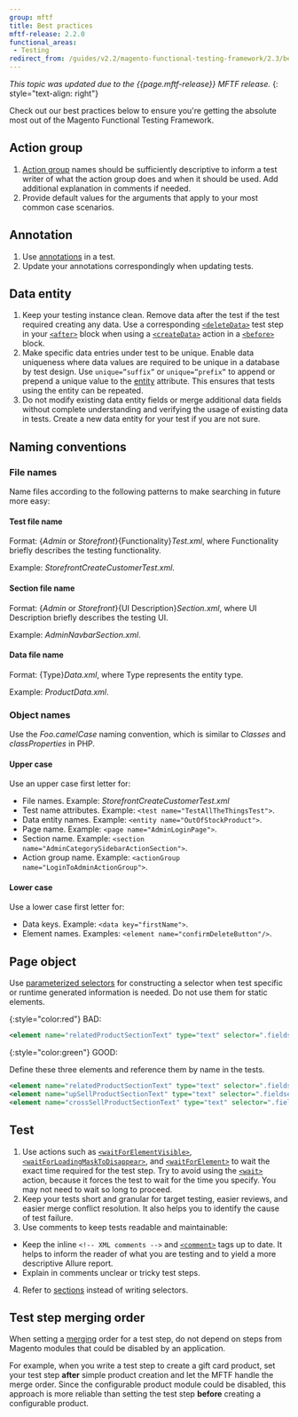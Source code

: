 ```yaml
---
group: mftf
title: Best practices
mftf-release: 2.2.0
functional_areas:
 - Testing
redirect_from: /guides/v2.2/magento-functional-testing-framework/2.3/best-practices.html
---
```


_This topic was updated due to the {{page.mftf-release}} MFTF release._
{: style="text-align: right"}

Check out our best practices below to ensure you're getting the absolute most out of the Magento Functional Testing Framework.

## Action group

1. [Action group] names should be sufficiently descriptive to inform a test writer of what the action group does and when it should be used.
 Add additional explanation in comments if needed. 
2. Provide default values for the arguments that apply to your most common case scenarios.

## Annotation

1. Use [annotations] in a test. 
2. Update your annotations correspondingly when updating tests.

## Data entity

1. Keep your testing instance clean.
 Remove data after the test if the test required creating any data.
 Use a corresponding [`<deleteData>`] test step in your [`<after>`] block when using a [`<createData>`] action in a [`<before>`] block.
2. Make specific data entries under test to be unique.
 Enable data uniqueness where data values are required to be unique in a database by test design. 
 Use `unique=”suffix”` or `unique=”prefix”` to append or prepend a unique value to the [entity] attribute.
 This ensures that tests using the entity can be repeated.
3. Do not modify existing data entity fields or merge additional data fields without complete understanding and verifying the usage of existing data in tests.
 Create a new data entity for your test if you are not sure.
 
## Naming conventions
 
### File names
 
Name files according to the following patterns to make searching in future more easy:

#### Test file name

Format: {_Admin_ or _Storefront_}{Functionality}_Test.xml_, where Functionality briefly describes the testing functionality.

Example: _StorefrontCreateCustomerTest.xml_.
 
#### Section file name
 
Format: {_Admin_ or _Storefront_}{UI Description}_Section.xml_, where UI Description briefly describes the testing UI.
 
Example: _AdminNavbarSection.xml_.
 
#### Data file name
 
Format: {Type}_Data.xml_, where Type represents the entity type.
 
Example: _ProductData.xml_.
 
### Object names
 
Use the _Foo.camelCase_ naming convention, which is similar to _Classes_ and _classProperties_ in PHP.
 
#### Upper case
 
Use an upper case first letter for:
 - File names. Example: _StorefrontCreateCustomerTest.xml_
 - Test name attributes. Example: `<test name="TestAllTheThingsTest">`.
 - Data entity names. Example: `<entity name="OutOfStockProduct">`.
 - Page name. Example: `<page name="AdminLoginPage">`.
 - Section name. Example: `<section name="AdminCategorySidebarActionSection">`.
 - Action group name. Example: `<actionGroup name="LoginToAdminActionGroup">`.
 
#### Lower case
 
Use a lower case first letter for:
 - Data keys. Example: `<data key="firstName">`.
 - Element names. Examples: `<element name="confirmDeleteButton"/>`.
 
## Page object

Use [parameterized selectors] for constructing a selector when test specific or runtime generated information is needed.
Do not use them for static elements.

{:style="color:red"}
BAD:
``` xml
<element name="relatedProductSectionText" type="text" selector=".fieldset-wrapper.admin__fieldset-section[data-index='{{productType}}']" parameterized="true"/>
```

{:style="color:green"}
GOOD:

Define these three elements and reference them by name in the tests.
``` xml
<element name="relatedProductSectionText" type="text" selector=".fieldset-wrapper.admin__fieldset-section[data-index='related']"/>
<element name="upSellProductSectionText" type="text" selector=".fieldset-wrapper.admin__fieldset-section[data-index='upsell']"/>
<element name="crossSellProductSectionText" type="text" selector=".fieldset-wrapper.admin__fieldset-section[data-index='crosssell']"/>
```

## Test

1. Use actions such as [`<waitForElementVisible>`], [`<waitForLoadingMaskToDisappear>`], and [`<waitForElement>`] to wait the exact time required for the test step.
 Try to avoid using the [`<wait>`] action, because it forces the test to wait for the time you specify. You may not need to wait so long to proceed.
2. Keep your tests short and granular for target testing, easier reviews, and easier merge conflict resolution.
 It also helps you to identify the cause of test failure.
3. Use comments to keep tests readable and maintainable:
  * Keep the inline `<!-- XML comments -->` and [`<comment>`] tags up to date.
  It helps to inform the reader of what you are testing and to yield a more descriptive Allure report.
  * Explain in comments unclear or tricky test steps.
4. Refer to [sections] instead of writing selectors.

## Test step merging order

When setting a [merging] order for a test step, do not depend on steps from Magento modules that could be disabled by an application.

For example, when you write a test step to create a gift card product, set your test step **after** simple product creation and let the MFTF handle the merge order.
Since the configurable product module could be disabled, this approach is more reliable than setting the test step **before** creating a configurable product.

<!-- Link definitions -->

[Action group]: test/action-groups.html
[`<after>`]: test/actions.html#before-and-after
[annotations]: test/annotations.html
[`<before>`]: test/actions.html#before-and-after
[`<comment>`]: test/actions.html#comment
[`<createData>`]: test/actions.html#createdata
[`<deleteData>`]: test/actions.html#deletedata
[entity]: data.html
[merging]: merging.html
[parameterized selectors]: section/parameterized-selectors.html
[sections]: section.html
[`<wait>`]: test/actions.html#wait
[`<waitForElement>`]: test/actions.html#waitforelement
[`<waitForElementVisible>`]: test/actions.html#waitforelementvisible
[`<waitForLoadingMaskToDisappear>`]: test/actions.html#waitforloadingmasktodisappear